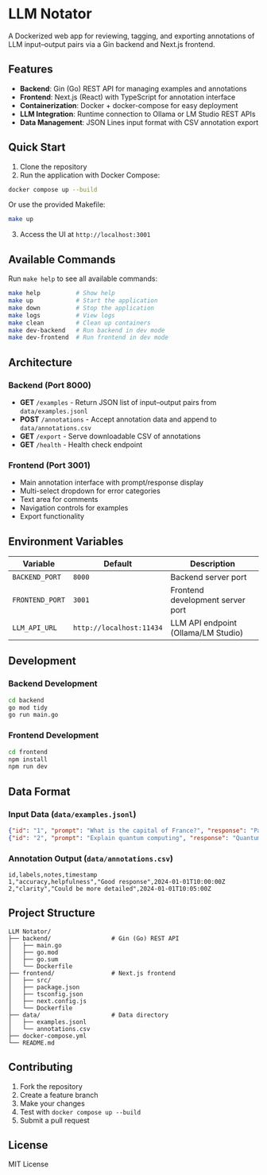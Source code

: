 # LLM Notator

A Dockerized web app for reviewing, tagging, and exporting annotations of LLM input–output pairs via a Gin backend and Next.js frontend.

## Features

- **Backend**: Gin (Go) REST API for managing examples and annotations
- **Frontend**: Next.js (React) with TypeScript for annotation interface
- **Containerization**: Docker + docker-compose for easy deployment
- **LLM Integration**: Runtime connection to Ollama or LM Studio REST APIs
- **Data Management**: JSON Lines input format with CSV annotation export

## Quick Start

1. Clone the repository
2. Run the application with Docker Compose:

```bash
docker compose up --build
```

Or use the provided Makefile:

```bash
make up
```

3. Access the UI at `http://localhost:3001`

## Available Commands

Run `make help` to see all available commands:

```bash
make help          # Show help
make up            # Start the application
make down          # Stop the application
make logs          # View logs
make clean         # Clean up containers
make dev-backend   # Run backend in dev mode
make dev-frontend  # Run frontend in dev mode
```

## Architecture

### Backend (Port 8000)
- **GET** `/examples` - Return JSON list of input–output pairs from `data/examples.jsonl`
- **POST** `/annotations` - Accept annotation data and append to `data/annotations.csv`
- **GET** `/export` - Serve downloadable CSV of annotations
- **GET** `/health` - Health check endpoint

### Frontend (Port 3001)
- Main annotation interface with prompt/response display
- Multi-select dropdown for error categories
- Text area for comments
- Navigation controls for examples
- Export functionality

## Environment Variables

| Variable | Default | Description |
|----------|---------|-------------|
| `BACKEND_PORT` | `8000` | Backend server port |
| `FRONTEND_PORT` | `3001` | Frontend development server port |
| `LLM_API_URL` | `http://localhost:11434` | LLM API endpoint (Ollama/LM Studio) |

## Development

### Backend Development
```bash
cd backend
go mod tidy
go run main.go
```

### Frontend Development
```bash
cd frontend
npm install
npm run dev
```

## Data Format

### Input Data (`data/examples.jsonl`)
```json
{"id": "1", "prompt": "What is the capital of France?", "response": "Paris is the capital of France."}
{"id": "2", "prompt": "Explain quantum computing", "response": "Quantum computing uses quantum bits..."}
```

### Annotation Output (`data/annotations.csv`)
```csv
id,labels,notes,timestamp
1,"accuracy,helpfulness","Good response",2024-01-01T10:00:00Z
2,"clarity","Could be more detailed",2024-01-01T10:05:00Z
```

## Project Structure

```
LLM Notator/
├── backend/                 # Gin (Go) REST API
│   ├── main.go
│   ├── go.mod
│   ├── go.sum
│   └── Dockerfile
├── frontend/                # Next.js frontend
│   ├── src/
│   ├── package.json
│   ├── tsconfig.json
│   ├── next.config.js
│   └── Dockerfile
├── data/                    # Data directory
│   ├── examples.jsonl
│   └── annotations.csv
├── docker-compose.yml
└── README.md
```

## Contributing

1. Fork the repository
2. Create a feature branch
3. Make your changes
4. Test with `docker compose up --build`
5. Submit a pull request

## License

MIT License 